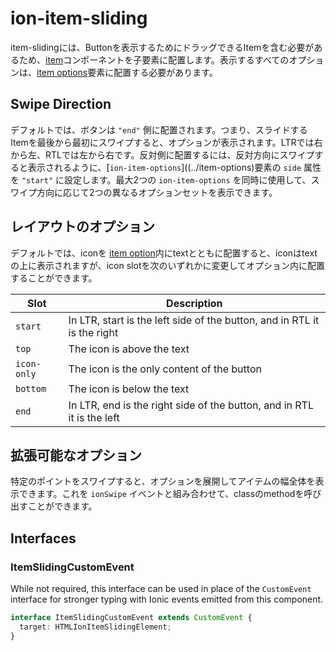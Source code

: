 # ion-item-sliding

item-slidingには、Buttonを表示するためにドラッグできるItemを含む必要があるため、[item](../item)コンポーネントを子要素に配置します。表示するすべてのオプションは、[item options](../item-options)要素に配置する必要があります。


## Swipe Direction

デフォルトでは、ボタンは `"end"` 側に配置されます。つまり、スライドするItemを最後から最初にスワイプすると、オプションが表示されます。LTRでは右から左、RTLでは左から右です。反対側に配置するには、反対方向にスワイプすると表示されるように、[`ion-item-options`]((../item-options)要素の `side` 属性を `"start"` に設定します。最大2つの `ion-item-options` を同時に使用して、スワイプ方向に応じて2つの異なるオプションセットを表示できます。


## レイアウトのオプション

デフォルトでは、iconを [item option](../item-option)内にtextとともに配置すると、iconはtextの上に表示されますが、icon slotを次のいずれかに変更してオプション内に配置することができます。

| Slot        | Description                                                              |
| ----------- | ------------------------------------------------------------------------ |
| `start`     | In LTR, start is the left side of the button, and in RTL it is the right |
| `top`       | The icon is above the text                                               |
| `icon-only` | The icon is the only content of the button                               |
| `bottom`    | The icon is below the text                                               |
| `end`       | In LTR, end is the right side of the button, and in RTL it is the left   |


## 拡張可能なオプション

特定のポイントをスワイプすると、オプションを展開してアイテムの幅全体を表示できます。これを `ionSwipe` イベントと組み合わせて、classのmethodを呼び出すことができます。

## Interfaces

### ItemSlidingCustomEvent

While not required, this interface can be used in place of the `CustomEvent` interface for stronger typing with Ionic events emitted from this component.

```typescript
interface ItemSlidingCustomEvent extends CustomEvent {
  target: HTMLIonItemSlidingElement;
}
```

